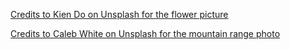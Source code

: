 [Credits to Kien Do on Unsplash for the flower picture](https://unsplash.com/photos/grayscale-photography-of-flower-uUVkzxDR1D0)

[Credits to Caleb White on Unsplash for the mountain range photo](https://unsplash.com/photos/a-view-of-a-mountain-range-at-sunset-C4GxpfHVDyc)